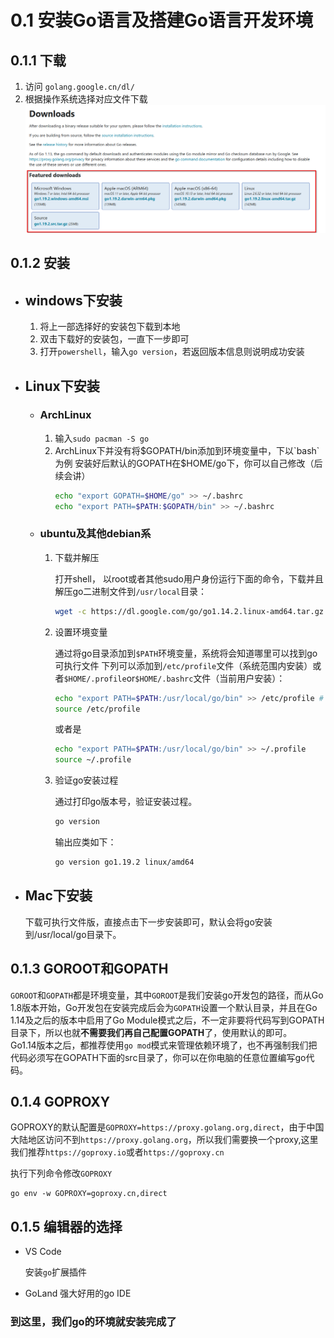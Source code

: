 # 0.1 安装Go语言及搭建Go语言开发环境

## 0.1.1 下载
1. 访问 `golang.google.cn/dl/`
2. 根据操作系统选择对应文件下载
    ![](../assets/0.1.1.png)

## 0.1.2 安装

+ ## windows下安装

  1. 将上一部选择好的安装包下载到本地
  2. 双击下载好的安装包，一直下一步即可
  3. 打开`powershell`，输入`go version`，若返回版本信息则说明成功安装
+ ## Linux下安装

  - ### ArchLinux

    1. 输入`sudo pacman -S go`
    2. ArchLinux下并没有将$GOPATH/bin添加到环境变量中，下以`bash`为例
    安装好后默认的GOPATH在$HOME/go下，你可以自己修改（后续会讲）
        ```bash
        echo "export GOPATH=$HOME/go" >> ~/.bashrc
        echo "export PATH=$PATH:$GOPATH/bin" >> ~/.bashrc
        ```

  - ### ubuntu及其他debian系

    1. 下载并解压
    
        打开shell， 以root或者其他sudo用户身份运行下面的命令，下载并且解压go二进制文件到`/usr/local`目录：
        ```bash
        wget -c https://dl.google.com/go/go1.14.2.linux-amd64.tar.gz -O - | sudo tar -xzvf -C /usr/local
        ```
    2. 设置环境变量
    
        通过将go目录添加到`$PATH`环境变量，系统将会知道哪里可以找到go可执行文件
        下列可以添加到`/etc/profile`文件（系统范围内安装）或者`$HOME/.profile`or`$HOME/.bashrc`文件（当前用户安装）：

        ```bash
        echo "export PATH=$PATH:/usr/local/go/bin" >> /etc/profile # 需要sudo或者root用户
        source /etc/profile
        ```

        或者是

        ```bash
        echo "export PATH=$PATH:/usr/local/go/bin" >> ~/.profile
        source ~/.profile
        ```
    3. 验证go安装过程

        通过打印go版本号，验证安装过程。

        ```bash
        go version
        ```

        输出应类如下：

        ```bash
        go version go1.19.2 linux/amd64
        ```

+ ## Mac下安装
    下载可执行文件版，直接点击下一步安装即可，默认会将go安装到/usr/local/go目录下。

## 0.1.3 GOROOT和GOPATH
  `GOROOT`和`GOPATH`都是环境变量，其中`GOROOT`是我们安装go开发包的路径，而从Go 1.8版本开始，Go开发包在安装完成后会为`GOPATH`设置一个默认目录，并且在Go 1.14及之后的版本中启用了Go Module模式之后，不一定非要将代码写到GOPATH目录下，所以也就**不需要我们再自己配置GOPATH**了，使用默认的即可。
  <br />
  Go1.14版本之后，都推荐使用`go mod`模式来管理依赖环境了，也不再强制我们把代码必须写在GOPATH下面的src目录了，你可以在你电脑的任意位置编写go代码。

## 0.1.4 GOPROXY
  GOPROXY的默认配置是`GOPROXY=https://proxy.golang.org,direct`，由于中国大陆地区访问不到`https://proxy.golang.org`，所以我们需要换一个proxy,这里我们推荐`https://goproxy.io`或者`https://goproxy.cn`

  执行下列命令修改`GOPROXY`
  ```shell
  go env -w GOPROXY=goproxy.cn,direct
  ```

## 0.1.5 编辑器的选择
+ VS Code

  安装`go`扩展插件
+ GoLand
  强大好用的go IDE

### 到这里，我们go的环境就安装完成了



